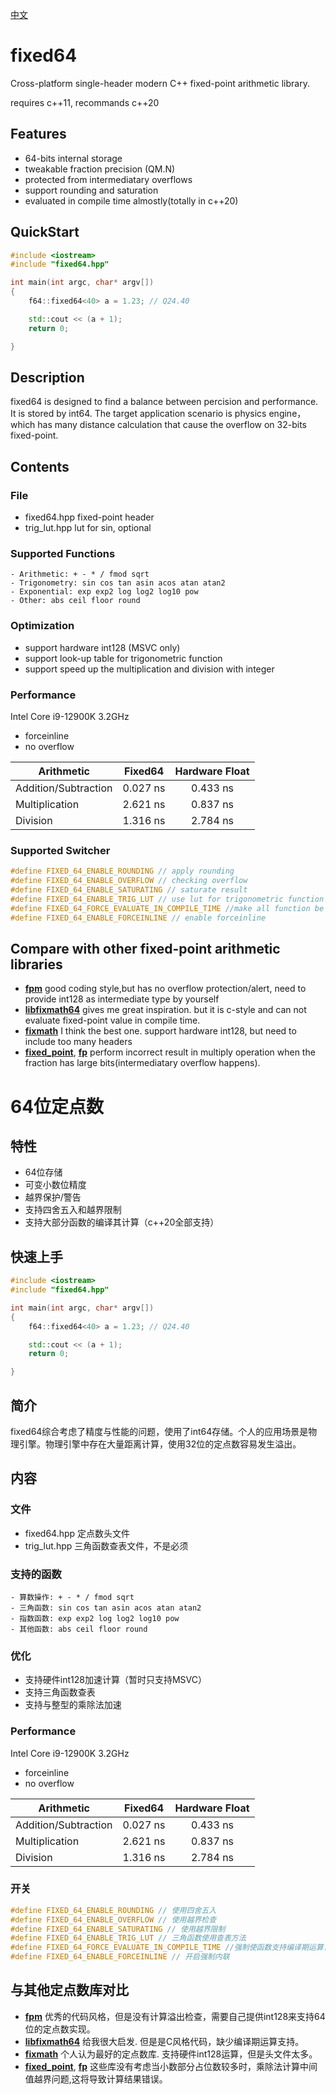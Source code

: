 
[中文](#64位定点数)
# fixed64
Cross-platform single-header modern C++ fixed-point arithmetic library. 

requires c++11, recommands c++20
## Features
- 64-bits internal storage
- tweakable fraction precision (QM.N)
- protected from intermediatary overflows
- support rounding and saturation
- evaluated in compile time almostly(totally in c++20) 

## QuickStart
```c++
#include <iostream>
#include "fixed64.hpp"

int main(int argc, char* argv[]) 
{
    f64::fixed64<40> a = 1.23; // Q24.40

    std::cout << (a + 1);
    return 0;

}
```
## Description
fixed64 is designed to find a balance between percision and performance. It is stored by int64. The target application scenario is physics engine，which has many distance calculation that cause the overflow on 32-bits fixed-point.

## Contents
### File
- fixed64.hpp fixed-point header
- trig_lut.hpp lut for sin, optional
### Supported Functions
```
- Arithmetic: + - * / fmod sqrt
- Trigonometry: sin cos tan asin acos atan atan2
- Exponential: exp exp2 log log2 log10 pow
- Other: abs ceil floor round
```

### Optimization
- support hardware int128 (MSVC only)
- support look-up table for trigonometric function
- support speed up the multiplication and division with integer

### Performance
Intel Core i9-12900K 3.2GHz
- forceinline 
- no overflow 

|Arithmetic|Fixed64|Hardware Float|
|-|:-:|:-:|
|Addition/Subtraction|0.027 ns|0.433 ns|
|Multiplication|2.621 ns|0.837 ns|
|Division|1.316 ns|2.784 ns|
### Supported Switcher
```c++
#define FIXED_64_ENABLE_ROUNDING // apply rounding 
#define FIXED_64_ENABLE_OVERFLOW // checking overflow
#define FIXED_64_ENABLE_SATURATING // saturate result
#define FIXED_64_ENABLE_TRIG_LUT // use lut for trigonometric function
#define FIXED_64_FORCE_EVALUATE_IN_COMPILE_TIME //make all function be with constexpr, clz will use soft implemention
#define FIXED_64_ENABLE_FORCEINLINE // enable forceinline
```
## Compare with other fixed-point arithmetic libraries
- **[fpm](https://github.com/MikeLankamp/fpm)** good coding style,but has no overflow protection/alert, need to provide int128 as intermediate type by yourself
- **[libfixmath64](https://github.com/jussihi/libfixmath64)** gives me great inspiration. but it is c-style and can not evaluate fixed-point value in compile time.
- **[fixmath](https://github.com/MichaelSuen-thePointer/fixmath)** I think the best one. support hardware int128, but need to include too many headers
- **[fixed_point](https://github.com/johnmcfarlane/fixed_point)**, **[fp](https://github.com/mizvekov/fp)** perform incorrect result in multiply operation when the fraction has large bits(intermediatary overflow happens).




# 64位定点数
## 特性
- 64位存储
- 可变小数位精度
- 越界保护/警告
- 支持四舍五入和越界限制
- 支持大部分函数的编译其计算（c++20全部支持）

## 快速上手
```c++
#include <iostream>
#include "fixed64.hpp"

int main(int argc, char* argv[]) 
{
    f64::fixed64<40> a = 1.23; // Q24.40

    std::cout << (a + 1);
    return 0;

}
```

## 简介
fixed64综合考虑了精度与性能的问题，使用了int64存储。个人的应用场景是物理引擎。物理引擎中存在大量距离计算，使用32位的定点数容易发生溢出。

## 内容
### 文件
- fixed64.hpp 定点数头文件
- trig_lut.hpp 三角函数查表文件，不是必须
### 支持的函数
```
- 算数操作: + - * / fmod sqrt
- 三角函数: sin cos tan asin acos atan atan2
- 指数函数: exp exp2 log log2 log10 pow
- 其他函数: abs ceil floor round
```

### 优化
- 支持硬件int128加速计算（暂时只支持MSVC）
- 支持三角函数查表
- 支持与整型的乘除法加速

### Performance
Intel Core i9-12900K 3.2GHz
- forceinline 
- no overflow 

|Arithmetic|Fixed64|Hardware Float|
|-|:-:|:-:|
|Addition/Subtraction|0.027 ns|0.433 ns|
|Multiplication|2.621 ns|0.837 ns|
|Division|1.316 ns|2.784 ns|
### 开关
```c++
#define FIXED_64_ENABLE_ROUNDING // 使用四舍五入
#define FIXED_64_ENABLE_OVERFLOW // 使用越界检查
#define FIXED_64_ENABLE_SATURATING // 使用越界限制
#define FIXED_64_ENABLE_TRIG_LUT // 三角函数使用查表方法
#define FIXED_64_FORCE_EVALUATE_IN_COMPILE_TIME //强制使函数支持编译期运算，主要是改变clz的实现
#define FIXED_64_ENABLE_FORCEINLINE // 开启强制内联

```


## 与其他定点数库对比
- **[fpm](https://github.com/MikeLankamp/fpm)** 优秀的代码风格，但是没有计算溢出检查，需要自己提供int128来支持64位的定点数实现。
- **[libfixmath64](https://github.com/jussihi/libfixmath64)** 给我很大启发. 但是是C风格代码，缺少编译期运算支持。
- **[fixmath](https://github.com/MichaelSuen-thePointer/fixmath)** 个人认为最好的定点数库. 支持硬件int128运算，但是头文件太多。
- **[fixed_point](https://github.com/johnmcfarlane/fixed_point)**, **[fp](https://github.com/mizvekov/fp)** 这些库没有考虑当小数部分占位数较多时，乘除法计算中间值越界问题,这将导致计算结果错误。
